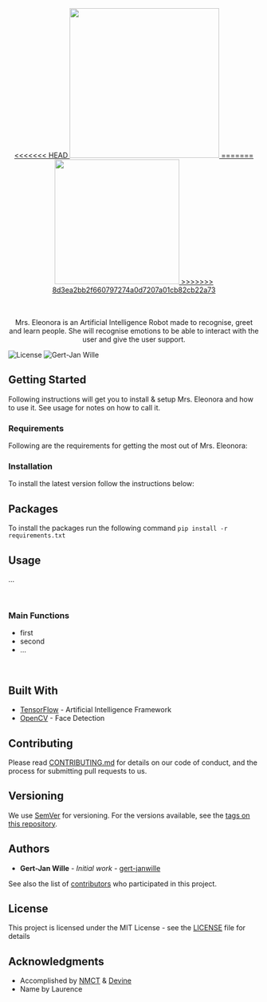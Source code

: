 <div align="center">
  <a href="https://github.com/gert-janwille/Eleonora">
<<<<<<< HEAD
    <img width="300"" src="https://raw.github.com/gert-janwille/Eleonora/master/docs/assets/eleonora-official.png">
=======
    <img width="250" height="250" src="https://raw.github.com/gert-janwille/Eleonora/master/docs/assets/eleonora-official.png">
>>>>>>> 8d3ea2bb2f660797274a0d7207a01cb82cb22a73
  </a>
  <br/>
  <br/>
  <br/>
  <p>
    Mrs. Eleonora is an Artificial Intelligence Robot made to recognise, greet and learn people. She will recognise emotions to be able to interact with the user and give the user support.
</div>


![License](https://img.shields.io/badge/license-MIT-blue.svg)
![Gert-Jan Wille](https://img.shields.io/badge/Author-gert--janwille-blue.svg)



## Getting Started

Following instructions will get you to install & setup Mrs. Eleonora and how to use it. See usage for notes on how to call it.

### Requirements

Following are the requirements for getting the most out of Mrs. Eleonora:

### Installation

To install the latest version follow the instructions below:

## Packages
To install the packages run the following command
`pip install -r requirements.txt`

## Usage

...


<br/>

### Main Functions
* first
* second
* ...

<br/>

## Built With

* [TensorFlow](https://www.tensorflow.org/) - Artificial Intelligence Framework
* [OpenCV](https://opencv.org/) - Face Detection

## Contributing

Please read [CONTRIBUTING.md](CONTRIBUTING.md) for details on our code of conduct, and the process for submitting pull requests to us.

## Versioning

We use [SemVer](http://semver.org/) for versioning. For the versions available, see the [tags on this repository](https://github.com/gert-janwille/Eleonora/tags).

## Authors

* **Gert-Jan Wille** - *Initial work* - [gert-janwille](https://github.com/gert-janwille)

See also the list of [contributors](https://github.com/gert-janwille/Eleonora/contributors) who participated in this project.

## License

This project is licensed under the MIT License - see the [LICENSE](LICENSE) file for details

## Acknowledgments

* Accomplished by [NMCT](http://www.howest.be/Default.aspx?target=pih&lan=nl&item=71&gclid=EAIaIQobChMI29Cbq9-41wIVA2wbCh20MwlUEAAYASAAEgIwYPD_BwE) & [Devine](http://www.howest.be/Default.aspx?target=pih&lan=nl&item=1094)
* Name by Laurence
